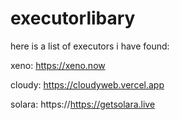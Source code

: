 # executorlibary
here is a list of executors i have found:

xeno:
https://xeno.now



cloudy:
https://cloudyweb.vercel.app



solara:
https://https://getsolara.live
